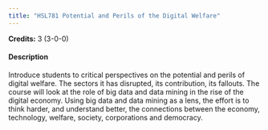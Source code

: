 ```yaml
---
title: "HSL781 Potential and Perils of the Digital Welfare"
---
```

**Credits:** 3 (3-0-0)

#### Description
Introduce students to critical perspectives on the potential and perils of digital welfare. The sectors it has disrupted, its contribution, its fallouts. The course will look at the role of big data and data mining in the rise of the digital economy. Using big data and data mining as a lens, the effort is to think harder, and understand better, the connections between the economy, technology, welfare, society, corporations and democracy.